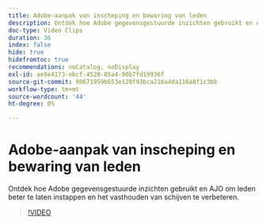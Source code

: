 ```yaml
---
title: Adobe-aanpak van inscheping en bewaring van leden
description: Ontdek hoe Adobe gegevensgestuurde inzichten gebruikt en AJO om leden beter te laten instappen en het vasthouden van schijven te verbeteren.
doc-type: Video Clips
duration: 36
index: false
hide: true
hidefromtoc: true
recommendations: noCatalog, noDisplay
exl-id: ae9e4173-ebcf-4520-85a4-90b7fd19936f
source-git-commit: 90671959b653e120f93bca216a4da116a8f1c3bb
workflow-type: tm+mt
source-wordcount: '44'
ht-degree: 0%

---
```


# Adobe-aanpak van inscheping en bewaring van leden

Ontdek hoe Adobe gegevensgestuurde inzichten gebruikt en AJO om leden beter te laten instappen en het vasthouden van schijven te verbeteren.

<!-- 62_S655_3442541_35_adobes-approach-to-member-onboarding-and-retention -->
>[!VIDEO](https://video.tv.adobe.com/v/3458282/?learn=on&enablevpops=true)
